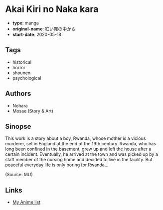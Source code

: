 # Akai Kiri no Naka kara

-   **type**: manga
-   **original-name**: 紅い霧の中から
-   **start-date**: 2020-05-18

## Tags

-   historical
-   horror
-   shounen
-   psychological

## Authors

-   Nohara
-   Mosae (Story & Art)

## Sinopse

This work is a story about a boy, Rwanda, whose mother is a vicious murderer, set in England at the end of the 19th century. Rwanda, who has long been confined in the basement, grew up and left the house after a certain incident. Eventually, he arrived at the town and was picked up by a staff member of the nursing home and decided to live in the facility. But peaceful everyday life is only boring for Rwanda...

(Source: MU)

## Links

-   [My Anime list](https://myanimelist.net/manga/129984/Akai_Kiri_no_Naka_kara)
